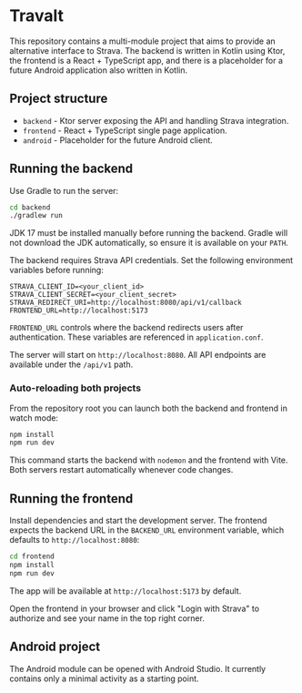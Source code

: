 # Travalt

This repository contains a multi-module project that aims to provide an alternative interface to Strava.
The backend is written in Kotlin using Ktor, the frontend is a React + TypeScript app, and
there is a placeholder for a future Android application also written in Kotlin.

## Project structure

- `backend` - Ktor server exposing the API and handling Strava integration.
- `frontend` - React + TypeScript single page application.
- `android` - Placeholder for the future Android client.

## Running the backend

Use Gradle to run the server:

```bash
cd backend
./gradlew run
```

JDK 17 must be installed manually before running the backend. Gradle will not
download the JDK automatically, so ensure it is available on your `PATH`.

The backend requires Strava API credentials. Set the following environment variables before running:

```
STRAVA_CLIENT_ID=<your_client_id>
STRAVA_CLIENT_SECRET=<your_client_secret>
STRAVA_REDIRECT_URI=http://localhost:8080/api/v1/callback
FRONTEND_URL=http://localhost:5173
```

`FRONTEND_URL` controls where the backend redirects users after authentication. These variables are referenced in `application.conf`.

The server will start on `http://localhost:8080`.
All API endpoints are available under the `/api/v1` path.

### Auto-reloading both projects

From the repository root you can launch both the backend and frontend in watch
mode:

```bash
npm install
npm run dev
```

This command starts the backend with `nodemon` and the frontend with Vite. Both
servers restart automatically whenever code changes.

## Running the frontend

Install dependencies and start the development server. The frontend expects the backend URL in the `BACKEND_URL` environment variable, which defaults to `http://localhost:8080`:

```bash
cd frontend
npm install
npm run dev
```

The app will be available at `http://localhost:5173` by default.

Open the frontend in your browser and click "Login with Strava" to authorize and see your name in the top right corner.

## Android project

The Android module can be opened with Android Studio. It currently contains
only a minimal activity as a starting point.
